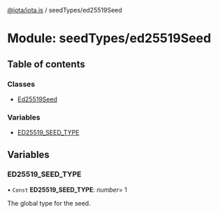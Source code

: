[@iota/iota.js](../README.md) / seedTypes/ed25519Seed

# Module: seedTypes/ed25519Seed

## Table of contents

### Classes

- [Ed25519Seed](../classes/seedtypes_ed25519seed.ed25519seed.md)

### Variables

- [ED25519\_SEED\_TYPE](seedtypes_ed25519seed.md#ed25519_seed_type)

## Variables

### ED25519\_SEED\_TYPE

• `Const` **ED25519\_SEED\_TYPE**: *number*= 1

The global type for the seed.
